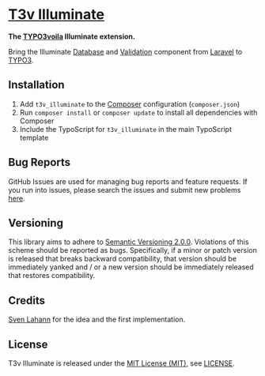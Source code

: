 [T3v Illuminate]
================

**The [TYPO3voila] Illuminate extension.**

Bring the Illuminate [Database] and [Validation] component from [Laravel] to [TYPO3].

Installation
------------

1. Add `t3v_illuminate` to the [Composer] configuration (`composer.json`)
2. Run `composer install` or `composer update` to install all dependencies with Composer
3. Include the TypoScript for `t3v_illuminate` in the main TypoScript template

Bug Reports
-----------

GitHub Issues are used for managing bug reports and feature requests. If you run into issues, please search the issues
and submit new problems [here].

Versioning
----------

This library aims to adhere to [Semantic Versioning 2.0.0]. Violations of this scheme should be reported as bugs.
Specifically, if a minor or patch version is released that breaks backward compatibility, that version should be
immediately yanked and / or a new version should be immediately released that restores compatibility.

Credits
-------

[Sven Lahann] for the idea and the first implementation.

License
-------

T3v Illuminate is released under the [MIT License (MIT)], see [LICENSE].

[Composer]: https://getcomposer.org "Dependency Manager for PHP"
[Database]: https://github.com/illuminate/database "Illuminate Database component"
[here]: https://github.com/t3v/t3v_illuminate/issues "GitHub Issue Tracker"
[Illuminate]: https://github.com/illuminate "The components that make up the Laravel PHP framework."
[Laravel]: https://laravel.com "The PHP Framework For Web Artisans"
[LICENSE]: https://raw.githubusercontent.com/t3v/t3v_illuminate/master/LICENSE "License"
[MIT License (MIT)]: http://opensource.org/licenses/MIT "The MIT License (MIT)"
[Semantic Versioning 2.0.0]: http://semver.org "Semantic Versioning 2.0.0"
[Sven Lahann]: https://github.com/svenlahann "Sven Lahann at GitHub"
[T3v Illuminate]: https://t3v.github.io/t3v_illuminate/ "The TYPO3voila Illuminate extension."
[TYPO3]: https://typo3.org "The Enterprise Open Source CMS"
[TYPO3voila]: https://github.com/t3v "“UH LÁLÁ, TYPO3!”"
[Validation]: https://github.com/illuminate/validation "Illuminate Validation component"